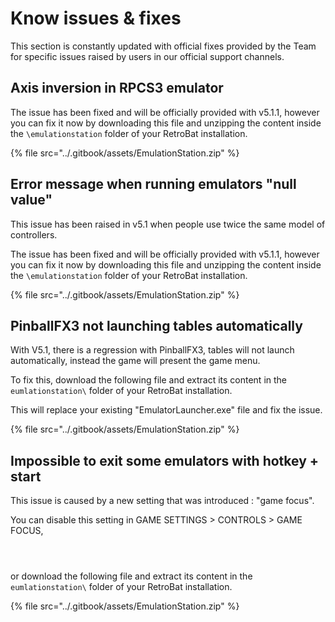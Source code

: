 # Know issues & fixes

This section is constantly updated with official fixes provided by the Team for specific issues raised by users in our official support channels.



## Axis inversion in RPCS3 emulator

The issue has been fixed and will be officially provided with v5.1.1, however you can fix it now by downloading this file and unzipping the content inside the `\emulationstation` folder of your RetroBat installation.

{% file src="../.gitbook/assets/EmulationStation.zip" %}

## Error message when running emulators "null value"

This issue has been raised in v5.1 when people use twice the same model of controllers.

The issue has been fixed and will be officially provided with v5.1.1, however you can fix it now by downloading this file and unzipping the content inside the `\emulationstation` folder of your RetroBat installation.

{% file src="../.gitbook/assets/EmulationStation.zip" %}

## PinballFX3 not launching tables automatically

With V5.1, there is a regression with PinballFX3, tables will not launch automatically, instead the game will present the game menu.

To fix this, download the following file and extract its content in the `eumlationstation\` folder of your RetroBat installation.

This will replace your existing "EmulatorLauncher.exe" file and fix the issue.

{% file src="../.gitbook/assets/EmulationStation.zip" %}

## Impossible to exit some emulators with hotkey + start

This issue is caused by a new setting that was introduced : "game focus".

You can disable this setting in GAME SETTINGS > CONTROLS > GAME FOCUS,&#x20;

<figure><img src="https://i.imgur.com/BLZAP5y.png" alt=""><figcaption></figcaption></figure>

<figure><img src="https://i.imgur.com/soxPAC8.png" alt=""><figcaption></figcaption></figure>

<figure><img src="https://i.imgur.com/bFZwPeA.png" alt=""><figcaption></figcaption></figure>

or download the following file and extract its content in the `eumlationstation\` folder of your RetroBat installation.

{% file src="../.gitbook/assets/EmulationStation.zip" %}

